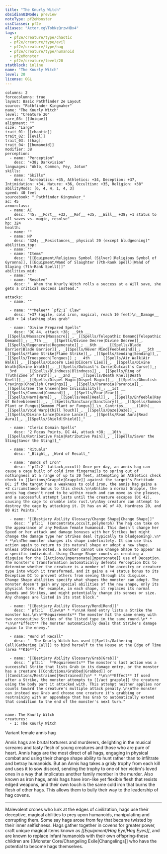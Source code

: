```yaml
---
title: "The Knurly Witch"
obsidianUIMode: preview
noteType: pf2eMonster
cssClasses: pf2e
aliases: "Actor.xgVTobNzQrzwHBx4" 
tags:
  - pf2e/creature/type/chaotic
  - pf2e/creature/type/evil
  - pf2e/creature/type/hag
  - pf2e/creature/type/humanoid
  - pf2eMonster
  - pf2e/creature/level/20
statblock: inline
name: "The Knurly Witch"
level: 20
license: OGL
---
```


```statblock
columns: 2
forcecolumns: true
layout: Basic Pathfinder 2e Layout
source: "Pathfinder Kingmaker"
name: "The Knurly Witch"
level: "Creature 20"
rare_03: [[Unique]]
alignment: ""
size: "Large"
trait_01: [[chaotic]]
trait_02: [[evil]]
trait_03: [[hag]]
trait_04: [[humanoid]]
modifier: 38
perception:
  - name: "Perception"
    desc: "+38; Darkvision"
languages: "Aklo, Common, Fey, Jotun"
skills:
  - name: "Skills"
    desc: "Acrobatics: +35, Athletics: +34, Deception: +37, Intimidation: +34, Nature: +36, Occultism: +35, Religion: +38"
abilityMods: [6, 4, 4, 1, 4, 3]
speed: 40 feet
sourcebook: "_Pathfinder Kingmaker_"
ac: 45
armorclass:
  - name: AC
    desc: "45; __Fort__ +32, __Ref__ +35, __Will__ +38; +1 status to all saves vs. magic, resolve"
hp: 324
health:
  - name: ""
  - name: HP
    desc: "324; __Resistances__ physical 20 (except bludgeoning)"
abilities_top:
  - name: ""
  - name: "Items"
    desc: "[[Equipment/Religious Symbol (Silver)|Religious Symbol of Gyronna]], [[Equipment/Wand of Slaughter (7th-Rank Spell)|Wand of Slaying (7th-Rank Spell)]]"
abilities_mid:
  - name: ""
  - name: "Resolve"
    desc: "  When the Knurly Witch rolls a success at a Will save, she gets a critical success instead."

attacks:
  - name: ""

  - name: "**Melee** `pf2:1` Claw"
    desc: "+37 (agile, cold iron, magical, reach 10 feet)\n__Damage__  4d10 + 14 slashing plus grab"

  - name: "Divine Prepared Spells"
    desc: "DC 44, attack +38; __9th __  _[[Spells/Massacre|Massacre]]_, _[[Spells/Telepathic Demand|Telepathic Demand]]_; __7th __  _[[Spells/Divine Decree|Divine Decree]]_, _[[Spells/Regenerate|Regenerate]]_; __6th __  _[[Spells/Blade Barrier|Blade Barrier]]_, _[[Spells/Never Mind|Feeblemind]]_; __5th __  _[[Spells/Flame Strike|Flame Strike]]_, _[[Spells/Sending|Sending]]_, _[[Spells/Truespeech|Tongues]]_; __4th __  _[[Spells/Air Walk|Air Walk]]_, _[[Spells/Discern Lies|Discern Lies]]_, _[[Spells/Divine Wrath|Divine Wrath]]_, _[[Spells/Outcast's Curse|Outcast's Curse]]_; __3rd __  _[[Spells/Blindness|Blindness]]_, _[[Spells/Ring of Truth|Zone of Truth]]_; __2nd __  _[[Spells/Death Knell|Death Knell]]_, _[[Spells/Dispel Magic|Dispel Magic]]_, _[[Spells/Ghoulish Cravings|Ghoulish Cravings]]_, _[[Spells/Paranoia|Paranoia]]_, _[[Spells/See the Unseen|See Invisibility]]_; __1st __  _[[Spells/Command|Command]]_, _[[Spells/Fear|Fear]]_, _[[Spells/Harm|Harm]]_, _[[Spells/Heal|Heal]]_, _[[Spells/Enfeeble|Ray of Enfeeblement]]_, _[[Spells/Sanctuary|Sanctuary]]_, _[[Spells/Summon Plant or Fungus|Summon Plant or Fungus]]_\n__Cantrips__  __(10th)__ _[[Spells/Void Warp|Chill Touch]]_, _[[Spells/Daze|Daze]]_, _[[Spells/Divine Lance|Divine Lance]]_, _[[Spells/Read Aura|Read Aura]]_, _[[Spells/Shield|Shield]]_"

  - name: "Cleric Domain Spells"
    desc: "2 Focus Points, DC 44, attack +38; __10th __  _[[Spells/Retributive Pain|Retributive Pain]]_, _[[Spells/Savor the Sting|Savor the Sting]]_"

  - name: "Rituals"
    desc: "_Blight_, _Word of Recall_"

  - name: "Bonds of Iron"
    desc: "`pf2:2` (attack,occult) Once per day, an annis hag can cause a cage built of cold iron fingernails to spring out of nothingness at a range of up to 30 feet, attempting an Athletics check check to [[Actions/Grapple|Grapple]] against the target's Fortitude DC; if the target has a weakness to cold iron, the annis hag gains a +2 circumstance bonus to this check.\n\nUnlike a normal Grapple, the annis hag doesn't need to be within reach and can move as she pleases, and a successful attempt lasts until the creature escapes (DC 42), causing the cage to crumble into rust.\n\nAny creature can attempt to destroy the cage by attacking it. It has an AC of 40, Hardness 20, and 80 Hit Points."

  - name: "[[Bestiary Ability Glossary/Change Shape|Change Shape]]"
    desc: "`pf2:1` (concentrate,occult,polymorph) The hag can take on the appearance of any Medium female humanoid. This doesn't change her Speed or her attack and damage bonuses with her Strikes but might change the damage type her Strikes deal (typically to bludgeoning).\n* * *\n\nThe monster changes its shape indefinitely. It can use this action again to return to its natural shape or adopt a new shape. Unless otherwise noted, a monster cannot use Change Shape to appear as a specific individual. Using Change Shape counts as creating a disguise for the [[Actions/Impersonate|Impersonate]] use of Deception. The monster's transformation automatically defeats Perception DCs to determine whether the creature is a member of the ancestry or creature type into which it transformed, and it gains a +4 status bonus to its Deception DC to prevent others from seeing through its disguise. Change Shape abilities specify what shapes the monster can adopt. The monster doesn't gain any special abilities of the new shape, only its physical form. For example, in each shape, it replaces its normal Speeds and Strikes, and might potentially change its senses or size. Any changes are listed in its stat block."

  - name: "[[Bestiary Ability Glossary/Rend|Rend]]"
    desc: "`pf2:1`  Claw\n* * *\n\nA Rend entry lists a Strike the monster has.\n\n**Requirements** The monster hit the same enemy with two consecutive Strikes of the listed type in the same round.\n* * *\n\n**Effect** The monster automatically deals that Strike's damage again to the enemy."

  - name: "Word of Recall"
    desc: "  The Knurly Witch has used [[Spells/Gathering Call|Gathering Call]] to bind herself to the House at the Edge of Time (area **K16**)."

  - name: "[[Bestiary Ability Glossary/Grab|Grab]]"
    desc: "`pf2:1`  **Requirements** The monster's last action was a successful Strike that lists Grab in its damage entry, or the monster has a creature [[Conditions/Grabbed|Grabbed]] or [[Conditions/Restrained|Restrained]]\n* * *\n\n**Effect** If used after a Strike, the monster attempts to [[/act grapple]] the creature using the body part it attacked with. This attempt neither applies nor counts toward the creature's multiple attack penalty.\n\nThe monster can instead use Grab and choose one creature it's grabbing or restraining with an appendage that has Grab to automatically extend that condition to the end of the monster's next turn."
 
```

```encounter-table
name: The Knurly Witch
creatures:
  - 1: The Knurly Witch
```


Variant female annis hag

Annis hags are brutal torturers and murderers, delighting in the musical screams and tasty flesh of young creatures and those who are pure of heart. Annis hags are the most direct of all hags, engaging in physical combat and using their change shape ability to hunt rather than to infiltrate and betray humanoids. But an Annis hag takes a grisly trophy from each kill and uses it to sow discord, sending the trophy to one of her victim's loved ones in a way that implicates another family member in the murder. Also known as iron hags, annis hags have iron-like yet flexible flesh that resists edged weapons, and their own touch is the same cold iron that burns the flesh of other hags. This allows them to bully their way to the leadership of hag covens.

* * *

Malevolent crones who lurk at the edges of civilization, hags use their deceptive, magical abilities to prey upon humanoids, manipulating and corrupting them. Some say hags arose from fey that became twisted by their inner selfishness. Hags gather together in covens for greater power, craft unique magical items known as _[[Equipment/Hag Eye|Hag Eyes]]_, and are known to replace infant humanoids with their own offspring-these children are [[Monster Core/Changeling Exile|Changelings]] who have the potential to become hags themselves.
